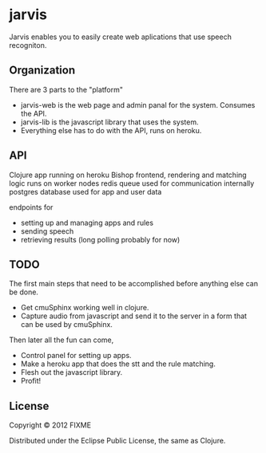 # jarvis

Jarvis enables you to easily create web aplications that use speech recogniton.

## Organization

There are 3 parts to the "platform"

* jarvis-web is the web page and admin panal for the system. Consumes
the API.
* jarvis-lib is the javascript library that uses the system.
* Everything else has to do with the API, runs on heroku.

## API

Clojure app running on heroku
Bishop frontend,
rendering and matching logic runs on worker nodes
redis queue used for communication internally
postgres database used for app and user data

endpoints for

* setting up and managing apps and rules
* sending speech
* retrieving results (long polling probably for now)

## TODO
The first main steps that need to be accomplished before anything else
can be done.

* Get cmuSphinx working well in clojure.
* Capture audio from javascript and send it to the server in a form
that can be used by cmuSphinx.

Then later all the fun can come,

* Control panel for setting up apps.
* Make a heroku app that does the stt and the rule matching.
* Flesh out the javascript library.
* Profit!

## License

Copyright © 2012 FIXME

Distributed under the Eclipse Public License, the same as Clojure.
